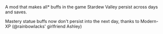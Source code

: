 A mod that makes all* buffs in the game Stardew Valley persist across days and saves.

Mastery statue buffs now don't persist into the next day, thanks to Modern-XP (@rainbowlacks' girlfriend Ashley)
